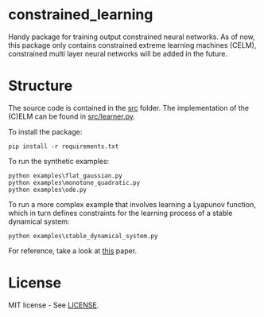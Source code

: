 # constrained_learning
Handy package for training output constrained neural networks. As of now, this package only contains 
constrained extreme learning machines (CELM), constrained multi layer neural networks will be added in the future.

# Structure
The source code is contained in the [src](src) folder.
The implementation of the (C)ELM can be found in [src/learner.py](src/learner.py).

To install the package:
```
pip install -r requirements.txt
```

To run the synthetic examples: 
``` 
python examples\flat_gaussian.py
python examples\monotone_quadratic.py
python examples\ode.py
```

To run a more complex example that involves learning a Lyapunov function, which in turn
defines constraints for the learning process of a stable dynamical system:
``` 
python examples\stable_dynamical_system.py
```

For reference, take a look at [this](https://www.neuralautomation.de/app/download/25504160/LemmeNeumannReinhartSteil_NeuCom2014.pdf) paper.

# License
MIT license - See [LICENSE](LICENSE).   
